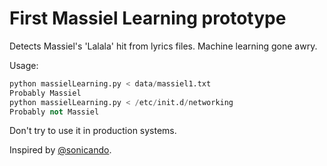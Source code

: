 # First Massiel Learning prototype

Detects Massiel's 'Lalala' hit from lyrics files. Machine learning gone awry.

Usage:

```python
python massielLearning.py < data/massiel1.txt 
Probably Massiel
python massielLearning.py < /etc/init.d/networking 
Probably not Massiel
```

Don't try to use it in production systems. 

Inspired by [@sonicando](http://twitter.com/sonicando).
